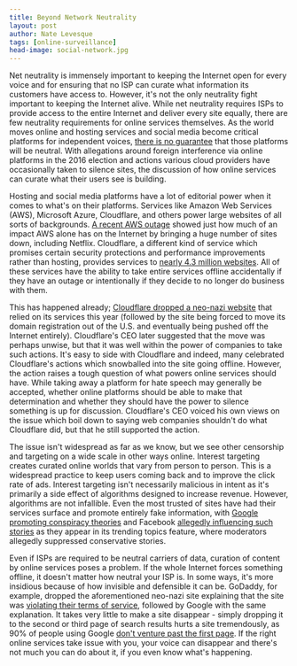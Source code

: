 ```yaml
---
title: Beyond Network Neutrality
layout: post
author: Nate Levesque
tags: [online-surveillance]
head-image: social-network.jpg
---
```


Net neutrality is immensely important to keeping the Internet open for every voice and for ensuring that no ISP can curate what information its customers have access to. However, it's not the only neutrality fight important to keeping the Internet alive. While net neutrality requires ISPs to provide access to the entire Internet and deliver every site equally, there are few neutrality requirements for online services themselves. As the world moves online and hosting services and social media become critical platforms for independent voices, [there is no guarantee](https://www.forbes.com/sites/washingtonbytes/2017/09/08/what-to-do-about-google/) that those platforms will be neutral. With allegations around foreign interference via online platforms in the 2016 election and actions various cloud providers have occasionally taken to silence sites, the discussion of how online services can curate what their users see is building.

Hosting and social media platforms have a lot of editorial power when it comes to what's on their platforms. Services like Amazon Web Services (AWS), Microsoft Azure, Cloudflare, and others power large websites of all sorts of backgrounds. [A recent AWS outage](https://techcrunch.com/2017/02/28/amazon-aws-s3-outage-is-breaking-things-for-a-lot-of-websites-and-apps/) showed just how much of an impact AWS alone has on the Internet by bringing a huge number of sites down, including Netflix. Cloudflare, a different kind of service which promises certain security protections and performance improvements rather than hosting, provides services to [nearly 4.3 million websites](https://github.com/pirate/sites-using-cloudflare/blob/master/README.md). All of these services have the ability to take entire services offline accidentally if they have an outage or intentionally if they decide to no longer do business with them.

This has happened already; [Cloudflare dropped a neo-nazi website](https://gizmodo.com/cloudflare-ceo-on-terminating-service-to-neo-nazi-site-1797915295) that relied on its services this year (followed by the site being forced to move its domain registration out of the U.S. and eventually being pushed off the Internet entirely). Cloudflare's CEO later suggested that the move was perhaps unwise, but that it was well within the power of companies to take such actions. It's easy to side with Cloudflare and indeed, many celebrated Cloudflare's actions which snowballed into the site going offline. However, the action raises a tough question of what powers online services should have. While taking away a platform for hate speech may generally be accepted, whether online platforms should be able to make that determination and whether they should have the power to silence something is up for discussion. Cloudflare's CEO voiced his own views on the issue which boil down to saying web companies shouldn't do what Cloudflare did, but that he still supported the action.

The issue isn't widespread as far as we know, but we see other censorship and targeting on a wide scale in other ways online. Interest targeting creates curated online worlds that vary from person to person. This is a widespread practice to keep users coming back and to improve the click rate of ads. Interest targeting isn't necessarily malicious in intent as it's primarily a side effect of algorithms designed to increase revenue. However, algorithms are not infallible. Even the most trusted of sites have had their services surface and promote entirely fake information, with [Google promoting conspiracy theories](http://money.cnn.com/2016/05/10/media/facebook-trending-topics/index.html) and Facebook [allegedly influencing such stories](http://money.cnn.com/2016/05/10/media/facebook-trending-topics/index.html) as they appear in its trending topics feature, where moderators allegedly suppressed conservative stories.

Even if ISPs are required to be neutral carriers of data, curation of content by online services poses a problem. If the whole Internet forces something offline, it doesn't matter how neutral your ISP is. In some ways, it's more insidious because of how invisible and defensible it can be. GoDaddy, for example, dropped the aforementioned neo-nazi site explaining that the site was [violating their terms of service](https://www.marketplace.org/2017/08/15/tech/godaddy-drops-neo-nazi-site-daily-stormer), followed by Google with the same explanation. It takes very little to make a site disappear - simply dropping it to the second or third page of search results hurts a site tremendously, as 90% of people using Google [don't venture past the first page](https://www.protofuse.com/blog/details/first-page-of-google-by-the-numbers/). If the right online services take issue with you, your voice can disappear and there's not much you can do about it, if you even know what's happening.